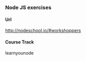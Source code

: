 ### Node JS exercises

#### Url

http://nodeschool.io/#workshoppers

#### Course Track

learnyounode